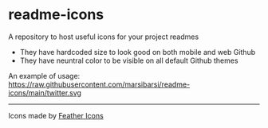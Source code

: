 # readme-icons

A repository to host useful icons for your project readmes

- They have hardcoded size to look good on both mobile and web Github
- They have neuntral color to be visible on all default Github themes

An example of usage: https://raw.githubusercontent.com/marsibarsi/readme-icons/main/twitter.svg

---

Icons made by [Feather Icons](https://github.com/feathericons/feather)

